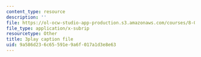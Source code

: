 ```yaml
---
content_type: resource
description: ''
file: https://ol-ocw-studio-app-production.s3.amazonaws.com/courses/8-04-quantum-physics-i-spring-2016/9a586d236c65591e9a6f017a1d3e8e63_8cRnBhBaSOo.vtt
file_type: application/x-subrip
resourcetype: Other
title: 3play caption file
uid: 9a586d23-6c65-591e-9a6f-017a1d3e8e63
---
```

